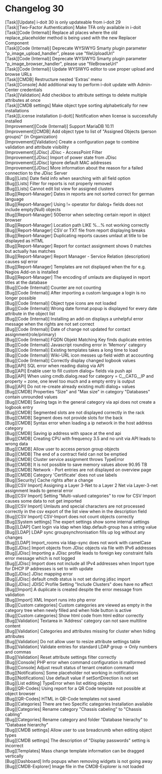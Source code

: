 # Changelog 30

[Task][Update]                        i-doit 30 is only updateable from i-doit 29<br>
[Task][Two-Factor Authentication]     Make TFA only available in i-doit<br>
[Task][Code (Internal)]               Replace all places where the old replace_placeholder method is being used with the new Replacer Component<br>
[Task][Code (Internal)]               Deprecate WYSIWYG Smarty plugin parameter "p_image_upload_handler", please use "fileUploadUrl"<br>
[Task][Code (Internal)]               Deprecate WYSIWYG Smarty plugin parameter "p_image_browser_handler", please use "fileBrowseUrl"<br>
[Task][Code (Internal)]               Update WYSIWYG editor to use proper upload and browse URLs<br>
[Task][CMDB]                          Restructure nested 'Extras' menu<br>
[Task][Console]                       Add additional way to perform i-doit update with Admin-Center credentials<br>
[Task][Validation]                    Add checkbox to attribute settings to delete multiple attributes at once<br>
[Task][CMDB settings]                 Make object type sorting alphabetically for new installations<br>
[Task][License installation (i-doit)] Notification when license is successfully installed<br>
[Improvement][Code (Internal)]        Support MariaDB 10.11<br>
[Improvement][CMDB]                   Add object type to list of "Assigned Objects (person groups)" (in Organization)<br>
[Improvement][Validation]             Create a configuration page to combine validation and attribute visibility<br>
[Improvement][JDisc]                  JDisc - AccessPoint Filter<br>
[Improvement][JDisc]                  Import of power state from JDisc<br>
[Improvement][JDisc]                  Ignore default MAC addresses<br>
[Improvement][JDisc]                  More information about the reason for a failed connection to the JDisc Server<br>
[Bug][Lists]                          Date field info when searching with all field option<br>
[Bug][Lists]                          Filter for reports is not properly removed<br>
[Bug][Lists]                          Cannot edit list view for assigned clusters<br>
[Bug][Report-Manager]                 Dates in reports are not sorted correct for german language<br>
[Bug][Report-Manager]                 Using != operator for dialog+ fields does not include empty(Null) objects<br>
[Bug][Report-Manager]                 500error when selecting certain report in object browser<br>
[Bug][Report-Manager]                 Location path LIKE %...% not working correctly<br>
[Bug][Report-Manager]                 CSV or TXT file from report displaying breaks<br>
[Bug][Report-Manager]                 Duplicating reports causes umlaut at title to be displayed as HTML<br>
[Bug][Report-Manager]                 Report for contact assignment shows 0 matches but actually has matches<br>
[Bug][Report-Manager]                 Report Manager - Service Relation (description) causes sql error<br>
[Bug][Report-Manager]                 Templates are not displayed when the for e.g. Nagios Add-on is installed<br>
[Bug][Report-Manager]                 The encoding of umlauts are displayed in report titles at the database<br>
[Bug][Code (Internal)]                Counter are not counting<br>
[Bug][Code (Internal)]                After importing a custom language a login is no longer possible<br>
[Bug][Code (Internal)]                Object type icons are not loaded<br>
[Bug][Code (Internal)]                Wrong date format popup is displayed for every date attribute in the object list<br>
[Bug][Code (Internal)]                Installing an add-on displays a unhelpful error message when the rights are not set correct<br>
[Bug][Code (Internal)]                Date of change not updated for contact assignment(role/primary)<br>
[Bug][Code (Internal)]                FQDN Objekt Matching Key finds duplicate entries<br>
[Bug][Code (Internal)]                Javascript rounding error in 'Memory' category<br>
[Bug][Code (Internal)]                Existing templates takes a long time to load<br>
[Bug][Code (Internal)]                Wiki-URL icon messes up field width at accounting<br>
[Bug][Code (Internal)]                Correctly display changed logbook values<br>
[Bug][API]                            SQL error when reading dialog via API<br>
[Bug][API]                            Enable user to fill custom dialog+ fields via push api<br>
[Bug][API]                            When using cmdb.dialog.read for category = C__CATG__IP and property = zone, one level too much and a empty entry is output<br>
[Bug][API]                            Do not re-create already existing multi dialog+ values<br>
[Bug][CMDB]                           Properties "Size" and "Max size" in category "Databases" contain unrounded values<br>
[Bug][CMDB]                           Saving tags in the general category via api does not create a logbook entry<br>
[Bug][CMDB]                           Segmented slots are not displayed correctly in the rack<br>
[Bug][CMDB]                           Segment does not provide slots for the back<br>
[Bug][CMDB]                           Syntax error when loading a ip network in the host address category<br>
[Bug][CMDB]                           Saving ip address with space at the end api<br>
[Bug][CMDB]                           Creating CPU with frequency 3.5 and no unit via API leads to wrong data<br>
[Bug][CMDB]                           Allow user to access person group objects<br>
[Bug][CMDB]                           The end of a contract field can not be emptied<br>
[Bug][CMDB]                           Cluster service assignment throws TypeError<br>
[Bug][CMDB]                           It is not possible to save memory values above 90.95 TB<br>
[Bug][CMDB]                           Network - Port entries are not displayed on overview page<br>
[Bug][CMDB]                           Category 'Certificate' does not use labels<br>
[Bug][Security]                       Cache rights after a change<br>
[Bug][CSV Import]                     Assigning a Layer 3-Net to a Layer 2 Net via Layer-3-net assignment leads to general error<br>
[Bug][CSV Import]                     Setting "Multi-valued categories" to row for CSV Import causes some data to not get imported<br>
[Bug][CSV Import]                     Umlauts and special characters are not processed correctly in the csv export of the list view when in the description field<br>
[Bug][CSV Import]                     CSV-Import does not count objects correctly<br>
[Bug][System settings]                The expert settings show some internal settings<br>
[Bug][LDAP]                           Cant login via ldap when ldap.default-group has a string value<br>
[Bug][LDAP]                           LDAP sync groupsynchronisation fills up log without any changes<br>
[Bug][LDAP]                           Import_rooms via ldap-sync does not work with camelCase<br>
[Bug][JDisc]                          Import objects from JDisc objects via file with IPv6 addresses<br>
[Bug][JDisc]                          Importing a JDisc profile leads to foreign key constraint fails error message which is not logged<br>
[Bug][JDisc]                          Import does not include all IPv4 addresses when Import type for DHCP IP addresses is set to with update<br>
[Bug][JDisc]                          JDisc mapping error<br>
[Bug][JDisc]                          default cmdb status is not set during jdisc import<br>
[Bug][JDisc]                          JDISC Profile Setting "Include Clusters" does have no affect<br>
[Bug][Import]                         A duplicate is created despite the error message from validation<br>
[Bug][Import]                         XML Import runs into php error<br>
[Bug][Custom categories]              Custom categories are viewed as empty in the category tree when newly filled and when hide button is active<br>
[Bug][Custom categories]              Show html code from html editor correctly<br>
[Bug][Validation]                     Textarea in 'Address' category can not save multiline content<br>
[Bug][Validation]                     Categories and attributes missing for cluster when hiding attributes<br>
[Bug][Validation]                     Do not allow user to resize attribute settings table<br>
[Bug][Validation]                     Validate entries for standard LDAP group -> Only numbers and commas<br>
[Bug][Validation]                     Reset attribute settings filter correctly<br>
[Bug][Console]                        PHP error when command configuration is malformed<br>
[Bug][Console]                        Adjust result status of tenant creation command<br>
[Bug][Notifications]                  Some placeholder not working in notifications<br>
[Bug][Notifications]                  Use default value if setSortDirection is not set<br>
[Bug][List editing]                   TypeError when list editing objects<br>
[Bug][QR-Codes]                       Using report for a QR Code template not possible at object browser<br>
[Bug][QR-Codes]                       HTML in QR-Code templates not saved<br>
[Bug][Categories]                     There are two Specific categories Installation available<br>
[Bug][Categories]                     Rename category "Chassis cabeling" to "Chassis cabling"<br>
[Bug][Categories]                     Rename category and folder "Database hierachy" to "Database hierarchy"<br>
[Bug][CMDB settings]                  Allow user to use breadcrumb when editing object types<br>
[Bug][CMDB settings]                  The description of "Display passwords" setting is incorrect<br>
[Bug][Templates]                      Mass change template information can be dragged vertically<br>
[Bug][Dashboard]                      Info popups when removing widgets is not going away<br>
[Bug][CMDB-Explorer]                  Image file in the CMDB-Explorer is not loaded<br>
